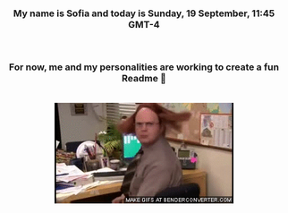 


<div align="center">
<h3 >My name is Sofia and today is Sunday, 19 September, 11:45 GMT-4</h3><br>
<h3 >For now, me and my personalities are working to create a fun Readme 👋
</h3><br>
<img src='img/dwight.gif' alt='working...'/>
</div>

